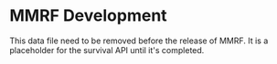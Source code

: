 # MMRF Development

This data file need to be removed before the release of MMRF. It is a placeholder for the survival API until it's
completed.
